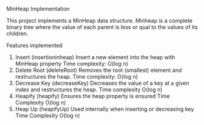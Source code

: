 MinHeap Implementation

This project implements a MinHeap data structure. Minheap is a complete binary tree where the value of each parent is less or qual to the values of its children.

Features implemented
1. Insert (insertioninheap)
   Insert a new element into the heap with MinHeap property
   Time complexity: O(log n)
2. Delete Root (deleteRoot)
   Removes the root (smallest) element and restructures the heap.
   Time complexity: O(log n)
3. Decrease Key (decreaseKey)
  Decreases the value of a key at a given index and restructures the heap.
  Time complexity O(log n)
4. Heapify (heapify)
   Ensures the heap property is ensured
   Time Complexity O(log n)
5. Heap Up (heapifyUp)
   Used internally when inserting or decreasing key
   Time Complexity O(log n)
